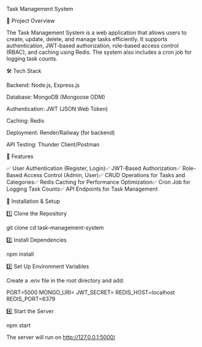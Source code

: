 Task Management System

🚀 Project Overview

The Task Management System is a web application that allows users to create, update, delete, and manage tasks efficiently. It supports authentication, JWT-based authorization, role-based access control (RBAC), and caching using Redis. The system also includes a cron job for logging task counts.

🛠️ Tech Stack

Backend: Node.js, Express.js

Database: MongoDB (Mongoose ODM)

Authentication: JWT (JSON Web Token)

Caching: Redis

Deployment: Render/Railway (for backend)

API Testing: Thunder Client/Postman

📌 Features

✅ User Authentication (Register, Login)✅ JWT-Based Authorization✅ Role-Based Access Control (Admin, User)✅ CRUD Operations for Tasks and Categories✅ Redis Caching for Performance Optimization✅ Cron Job for Logging Task Counts✅ API Endpoints for Task Management

🔧 Installation & Setup

1️⃣ Clone the Repository

git clone <your-repo-url>
cd task-management-system

2️⃣ Install Dependencies

npm install

3️⃣ Set Up Environment Variables

Create a .env file in the root directory and add:

PORT=5000
MONGO_URI=<your-mongodb-uri>
JWT_SECRET=<your-secret-key>
REDIS_HOST=localhost
REDIS_PORT=6379

4️⃣ Start the Server

npm start

The server will run on http://127.0.0.1:5000/

